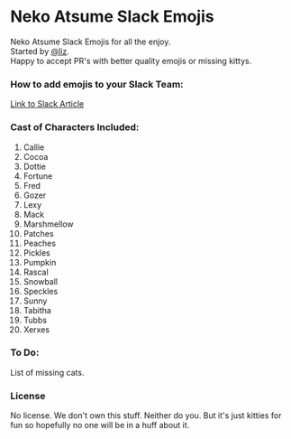# Neko Atsume Slack Emojis

Neko Atsume Slack Emojis for all the enjoy.  
Started by [@liz](https://github.com/liz).  
Happy to accept PR's with better quality emojis or missing kittys.  

### How to add emojis to your Slack Team:

[Link to Slack Article](https://get.slack.help/hc/en-us/articles/206870177-Creating-custom-emoji)

### Cast of Characters Included:

1. Callie 
2. Cocoa
3. Dottie
4. Fortune
5. Fred
6. Gozer
7. Lexy
8. Mack
9. Marshmellow
10. Patches
11. Peaches
12. Pickles
13. Pumpkin
14. Rascal
15. Snowball
16. Speckles
17. Sunny
18. Tabitha
19. Tubbs
20. Xerxes

### To Do:

List of missing cats.

### License 
No license.  We don't own this stuff.  Neither do you.  But it's just kitties for fun so hopefully no one will be in a huff about it.
